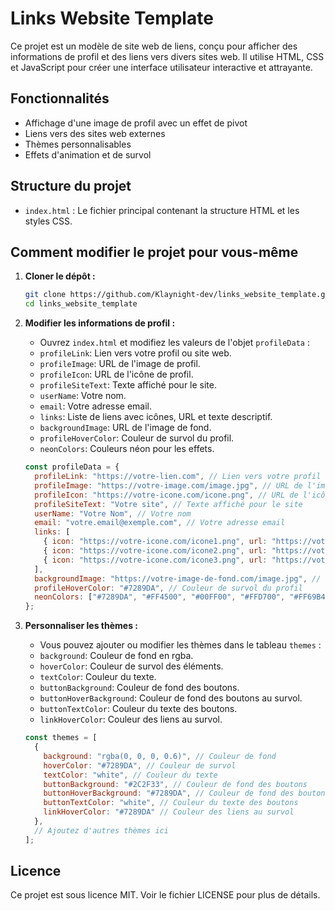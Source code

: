 # Links Website Template

Ce projet est un modèle de site web de liens, conçu pour afficher des informations de profil et des liens vers divers sites web. Il utilise HTML, CSS et JavaScript pour créer une interface utilisateur interactive et attrayante.

## Fonctionnalités

- Affichage d'une image de profil avec un effet de pivot
- Liens vers des sites web externes
- Thèmes personnalisables
- Effets d'animation et de survol

## Structure du projet

- `index.html` : Le fichier principal contenant la structure HTML et les styles CSS.

## Comment modifier le projet pour vous-même

1. **Cloner le dépôt :**

   ```sh
   git clone https://github.com/Klaynight-dev/links_website_template.git
   cd links_website_template
   ```

2. **Modifier les informations de profil :**
   - Ouvrez `index.html` et modifiez les valeurs de l'objet `profileData` :
   - `profileLink`: Lien vers votre profil ou site web.
   - `profileImage`: URL de l'image de profil.
   - `profileIcon`: URL de l'icône de profil.
   - `profileSiteText`: Texte affiché pour le site.
   - `userName`: Votre nom.
   - `email`: Votre adresse email.
   - `links`: Liste de liens avec icônes, URL et texte descriptif.
   - `backgroundImage`: URL de l'image de fond.
   - `profileHoverColor`: Couleur de survol du profil.
   - `neonColors`: Couleurs néon pour les effets.

   ```js
   const profileData = {
     profileLink: "https://votre-lien.com", // Lien vers votre profil ou site web
     profileImage: "https://votre-image.com/image.jpg", // URL de l'image de profil
     profileIcon: "https://votre-icone.com/icone.png", // URL de l'icône de profil
     profileSiteText: "Votre site", // Texte affiché pour le site
     userName: "Votre Nom", // Votre nom
     email: "votre.email@exemple.com", // Votre adresse email
     links: [
       { icon: "https://votre-icone.com/icone1.png", url: "https://votre-lien1.com", text: "Lien 1" }, // Premier lien
       { icon: "https://votre-icone.com/icone2.png", url: "https://votre-lien2.com", text: "Lien 2" }, // Deuxième lien
       { icon: "https://votre-icone.com/icone3.png", url: "https://votre-lien3.com", text: "Lien 3" }  // Troisième lien
     ],
     backgroundImage: "https://votre-image-de-fond.com/image.jpg", // URL de l'image de fond
     profileHoverColor: "#7289DA", // Couleur de survol du profil
     neonColors: ["#7289DA", "#FF4500", "#00FF00", "#FFD700", "#FF69B4"] // Couleurs néon pour les effets
   };
   ```

3. **Personnaliser les thèmes :**
   - Vous pouvez ajouter ou modifier les thèmes dans le tableau `themes` :
   - `background`: Couleur de fond en rgba.
   - `hoverColor`: Couleur de survol des éléments.
   - `textColor`: Couleur du texte.
   - `buttonBackground`: Couleur de fond des boutons.
   - `buttonHoverBackground`: Couleur de fond des boutons au survol.
   - `buttonTextColor`: Couleur du texte des boutons.
   - `linkHoverColor`: Couleur des liens au survol.

   ```js
   const themes = [
     {
       background: "rgba(0, 0, 0, 0.6)", // Couleur de fond
       hoverColor: "#7289DA", // Couleur de survol
       textColor: "white", // Couleur du texte
       buttonBackground: "#2C2F33", // Couleur de fond des boutons
       buttonHoverBackground: "#7289DA", // Couleur de fond des boutons au survol
       buttonTextColor: "white", // Couleur du texte des boutons
       linkHoverColor: "#7289DA" // Couleur des liens au survol
     },
     // Ajoutez d'autres thèmes ici
   ];
   ```

## Licence

Ce projet est sous licence MIT. Voir le fichier LICENSE pour plus de détails.
